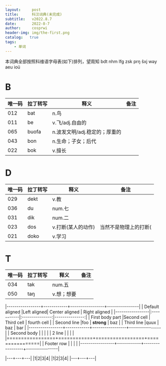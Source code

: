 ```yaml
---
layout:     post
title:      科汉词典(未完成)
subtitle:   v2022.8.7
date:       2022-8-7
author:     cosprwi
header-img: img/the-first.png
catalog:   true
tags:
    - 单词
---
```

本词典全部按照科维语字母表(如下)排列，望周知
bdt nhm lfg zsk prŋ ŝxj wəy aeu ioü
# B
| 唯一码 | 拉丁转写 | 释义 | 备注 |
| ------------- | ------------- | ------------- | ------------- |
| 012 | bat | n.鸟 |  |
| 011 | be | v.飞/adj.自由的 |  |
| 065 | buofa | n.波发文明/adj.稳定的；厚重的 |  |
| 043 | bon | n.生命；子女；后代 |  |
| 022 | bok | v.擅长 |  |
# D
| 唯一码 | 拉丁转写 | 释义 | 备注 |
| ------------- | ------------- | ------------- | ------------- |
| 029 | dekt | v.教 |  |
| 036 | du | num.七 |  |
| 031 | dik | num.二 |  |
| 023 | dos | v.打断(某人的动作) | 当然不是物理上的打断( |
| 021 | doko | v.学习 |  |
# T
| 唯一码 | 拉丁转写 | 释义 | 备注 |
| ------------- | ------------- | ------------- | ------------- |
| 034 | tak | num.五 |  |
| 050 | taŋ | v.想；想要 |  |


|-----------------+------------+-----------------+----------------|
| Default aligned |Left aligned| Center aligned  | Right aligned  |
|-----------------|:-----------|:---------------:|---------------:|
| First body part |Second cell | Third cell      | fourth cell    |
| Second line     |foo         | **strong**      | baz            |
| Third line      |quux        | baz             | bar            |
|-----------------+------------+-----------------+----------------|
| Second body     |            |                 |                |
| 2 line          |            |                 |                |
|=================+============+=================+================|
| Footer row      |            |                 |                |
|-----------------+------------+-----------------+----------------|


|---+---+---|
|1|2|3|4|
|1|2|3|4|
|---+---+---|
